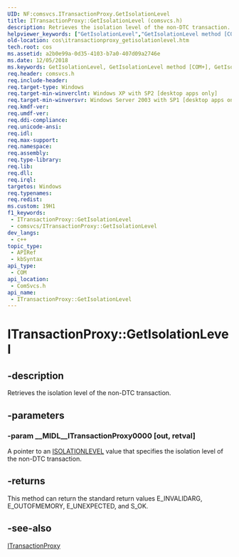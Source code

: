 ```yaml
---
UID: NF:comsvcs.ITransactionProxy.GetIsolationLevel
title: ITransactionProxy::GetIsolationLevel (comsvcs.h)
description: Retrieves the isolation level of the non-DTC transaction.
helpviewer_keywords: ["GetIsolationLevel","GetIsolationLevel method [COM+]","GetIsolationLevel method [COM+]","ITransactionProxy interface","ITransactionProxy interface [COM+]","GetIsolationLevel method","ITransactionProxy.GetIsolationLevel","ITransactionProxy::GetIsolationLevel","comsvcs/ITransactionProxy::GetIsolationLevel","cos.itransactionproxy_getisolationlevel"]
old-location: cos\itransactionproxy_getisolationlevel.htm
tech.root: cos
ms.assetid: a2b0e99a-0d35-4103-b7a0-407d09a2746e
ms.date: 12/05/2018
ms.keywords: GetIsolationLevel, GetIsolationLevel method [COM+], GetIsolationLevel method [COM+],ITransactionProxy interface, ITransactionProxy interface [COM+],GetIsolationLevel method, ITransactionProxy.GetIsolationLevel, ITransactionProxy::GetIsolationLevel, comsvcs/ITransactionProxy::GetIsolationLevel, cos.itransactionproxy_getisolationlevel
req.header: comsvcs.h
req.include-header: 
req.target-type: Windows
req.target-min-winverclnt: Windows XP with SP2 [desktop apps only]
req.target-min-winversvr: Windows Server 2003 with SP1 [desktop apps only]
req.kmdf-ver: 
req.umdf-ver: 
req.ddi-compliance: 
req.unicode-ansi: 
req.idl: 
req.max-support: 
req.namespace: 
req.assembly: 
req.type-library: 
req.lib: 
req.dll: 
req.irql: 
targetos: Windows
req.typenames: 
req.redist: 
ms.custom: 19H1
f1_keywords:
 - ITransactionProxy::GetIsolationLevel
 - comsvcs/ITransactionProxy::GetIsolationLevel
dev_langs:
 - c++
topic_type:
 - APIRef
 - kbSyntax
api_type:
 - COM
api_location:
 - ComSvcs.h
api_name:
 - ITransactionProxy::GetIsolationLevel
---
```


# ITransactionProxy::GetIsolationLevel


## -description

Retrieves the isolation level of the non-DTC transaction.

## -parameters

### -param __MIDL__ITransactionProxy0000 [out, retval]

A pointer to an <a href="/previous-versions/windows/desktop/ms679234(v=vs.85)">ISOLATIONLEVEL</a> value that specifies the isolation level of the non-DTC transaction.

## -returns

This method can return the standard return values E_INVALIDARG, E_OUTOFMEMORY, E_UNEXPECTED, and S_OK.

## -see-also

<a href="/windows/desktop/api/comsvcs/nn-comsvcs-itransactionproxy">ITransactionProxy</a>


